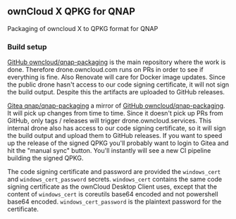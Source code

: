 ## ownCloud X QPKG for QNAP

Packaging of owncloud X to QPKG format for QNAP


### Build setup

[GitHub owncloud/qnap-packaging](https://github.com/owncloud/qnap-packaging) is the main repository where the work is done.
Therefore drone.owncloud.com runs on PRs in order to see if everything is fine. Also Renovate will care for Docker image updates. Since the public drone hasn't access to our code signing certificate, it will not sign the build output. Despite this the artifacts are uploaded to GitHub releases.

[Gitea qnap/qnap-packaging](https://gitea.owncloud.services/qnap/qnap-packaging) a mirror of [GitHub owncloud/qnap-packaging](https://github.com/owncloud/qnap-packaging). It will pick up changes from time to time. Since it doesn't pick up PRs from GitHub, only tags / releases will trigger drone.owncloud.services. This internal drone also has access to our code signing certificate, so it will sign the build output and upload them to GitHub releases. If you want to speed up the release of the signed QPKG you'll probably want to login to Gitea and hit the "manual sync" button. You'll instantly will see a new CI pipeline building the signed QPKG.

The code signing certificate and password are provided the `windows_cert` and `windows_cert_password` secrets. `windows_cert` contains the same code signing certificate as the ownCloud Desktop Client uses, except that the content of `windows_cert` is coreutils base64 encoded and not powershell base64 encoded. `windows_cert_password` is the plaintext password for the certificate.
